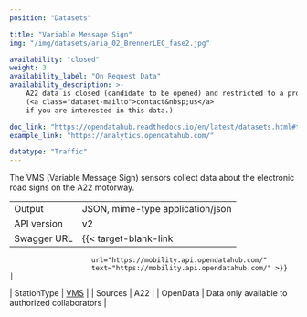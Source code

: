 ```yaml
---
position: "Datasets"

title: "Variable Message Sign"
img: "/img/datasets/aria_02_BrennerLEC_fase2.jpg"

availability: "closed"
weight: 3
availability_label: "On Request Data"
availability_description: >-
    A22 data is closed (candidate to be opened) and restricted to a project collaboration
    (<a class="dataset-mailto">contact&nbsp;us</a>
    if you are interested in this data.)

doc_link: "https://opendatahub.readthedocs.io/en/latest/datasets.html#trafficstation-vms-dataset"
example_link: "https://analytics.opendatahub.com/"

datatype: "Traffic"
---
```


The VMS (Variable Message Sign) sensors collect data about the electronic road signs on the A22 motorway.

|             |                                                           |
| :---------- | --------------------------------------------------------- |
| Output      | JSON, mime-type application/json                          |
| API version | v2                                                        |
| Swagger URL | {{< target-blank-link
                        url="https://mobility.api.opendatahub.com/"
                        text="https://mobility.api.opendatahub.com/" >}}                   |
| StationType | [VMS](https://mobility.api.opendatahub.com/v2/flat/VMS) |
| Sources     | A22                                                       |
| OpenData    | Data only available to authorized collaborators           |
